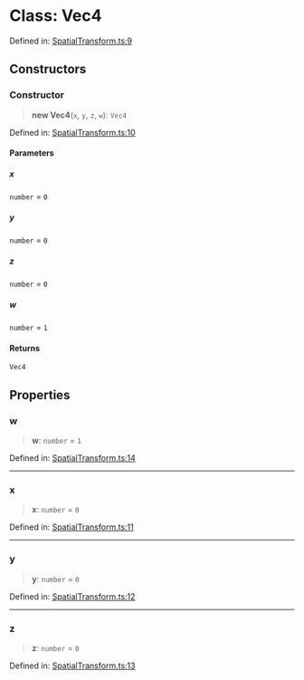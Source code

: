 # Class: Vec4

Defined in: [SpatialTransform.ts:9](https://github.com/webspatial/webspatial-sdk/blob/61c10fdd1eb0797e7a65f18c05fc06e8b1381245/core/src/core/SpatialTransform.ts#L9)

## Constructors

### Constructor

> **new Vec4**(`x`, `y`, `z`, `w`): `Vec4`

Defined in: [SpatialTransform.ts:10](https://github.com/webspatial/webspatial-sdk/blob/61c10fdd1eb0797e7a65f18c05fc06e8b1381245/core/src/core/SpatialTransform.ts#L10)

#### Parameters

##### x

`number` = `0`

##### y

`number` = `0`

##### z

`number` = `0`

##### w

`number` = `1`

#### Returns

`Vec4`

## Properties

### w

> **w**: `number` = `1`

Defined in: [SpatialTransform.ts:14](https://github.com/webspatial/webspatial-sdk/blob/61c10fdd1eb0797e7a65f18c05fc06e8b1381245/core/src/core/SpatialTransform.ts#L14)

***

### x

> **x**: `number` = `0`

Defined in: [SpatialTransform.ts:11](https://github.com/webspatial/webspatial-sdk/blob/61c10fdd1eb0797e7a65f18c05fc06e8b1381245/core/src/core/SpatialTransform.ts#L11)

***

### y

> **y**: `number` = `0`

Defined in: [SpatialTransform.ts:12](https://github.com/webspatial/webspatial-sdk/blob/61c10fdd1eb0797e7a65f18c05fc06e8b1381245/core/src/core/SpatialTransform.ts#L12)

***

### z

> **z**: `number` = `0`

Defined in: [SpatialTransform.ts:13](https://github.com/webspatial/webspatial-sdk/blob/61c10fdd1eb0797e7a65f18c05fc06e8b1381245/core/src/core/SpatialTransform.ts#L13)
